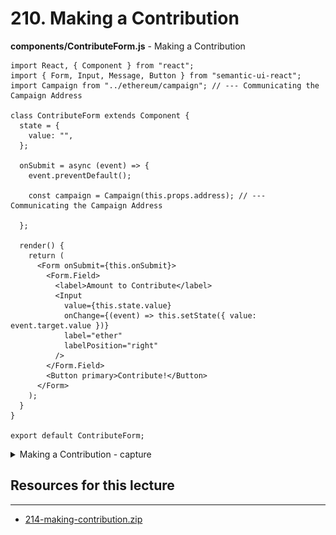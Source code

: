 # 210. Making a Contribution

**components/ContributeForm.js** - Making a Contribution
```
import React, { Component } from "react";
import { Form, Input, Message, Button } from "semantic-ui-react";
import Campaign from "../ethereum/campaign"; // --- Communicating the Campaign Address

class ContributeForm extends Component {
  state = {
    value: "",
  };

  onSubmit = async (event) => {
    event.preventDefault();

    const campaign = Campaign(this.props.address); // --- Communicating the Campaign Address
    
  };

  render() {
    return (
      <Form onSubmit={this.onSubmit}>
        <Form.Field>
          <label>Amount to Contribute</label>
          <Input
            value={this.state.value}
            onChange={(event) => this.setState({ value: event.target.value })}
            label="ether"
            labelPosition="right"
          />
        </Form.Field>
        <Button primary>Contribute!</Button>
      </Form>
    );
  }
}

export default ContributeForm;

```

<details>
  <summary>Making a Contribution - capture</summary>

![210.1_Making-a-Contribution.PNG](../imgs/210.1_Making-a-Contribution.PNG)
---

**Note: Contribute works but hard-reloading error - 404**

![210.2_Making-a-Contribution.PNG](../imgs/210.2_Making-a-Contribution.PNG)
---

</details>

##  Resources for this lecture

---

-   [214-making-contribution.zip](https://beatlesm.s3.us-west-1.amazonaws.com/ethereum-and-solidity-complete-developer-guide/214-making-contribution.zip)